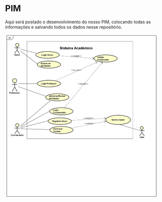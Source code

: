 # PIM
Aqui será postado o desenvolvimento do nosso PIM, colocando todas as informações e salvando todos os dados nesse repositório.

![Diagrama de casos de uso](https://github.com/VitorMoura-coder/PIM/blob/main/Casos%20de%20uso.png)

